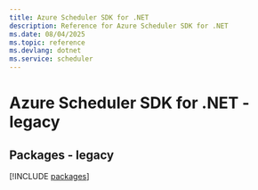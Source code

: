 ```yaml
---
title: Azure Scheduler SDK for .NET
description: Reference for Azure Scheduler SDK for .NET
ms.date: 08/04/2025
ms.topic: reference
ms.devlang: dotnet
ms.service: scheduler
---
```

# Azure Scheduler SDK for .NET - legacy
## Packages - legacy
[!INCLUDE [packages](scheduler-index.md)]